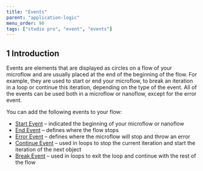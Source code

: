 ```yaml
---
title: "Events"
parent: "application-logic"
menu_order: 90
tags: ["studio pro", "event", "events"]
---
```


## 1 Introduction

Events are elements that are displayed as circles on a flow of your microflow and are usually placed at the end of the beginning of the flow. For example, they are used to start or end your microflow, to break an iteration in a loop or continue this iteration, depending on the type of the event. All of the events can be used both in a microflow or nanoflow, except for the error event. 

You can add the following events to your flow:

* [Start Event](start-event) – indicated the beginning of your microflow or nanoflow 
* [End Event](end-event) – defines where the flow stops
* [Error Event](error-event) – defines where the microflow will stop and throw an error
* [Continue Event](continue-event) – used in loops to stop the current iteration and start the iteration of the next object
* [Break Event](break-event) – used in loops to exit the loop and continue with the rest of the flow
